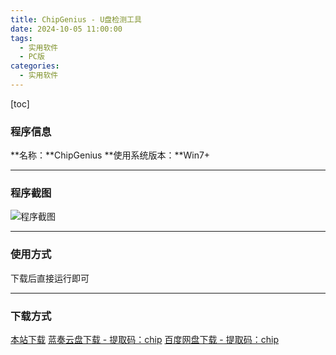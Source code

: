 ```yaml
---
title: ChipGenius - U盘检测工具
date: 2024-10-05 11:00:00
tags:
  - 实用软件
  - PC版
categories:
  - 实用软件
---
```


[toc]

### 程序信息

**名称：**ChipGenius
**使用系统版本：**Win7+

---

### 程序截图

![程序截图](https://cdn.jsdmirror.com/gh/Stoeaves/downsite-images@main/1728105455000.png)

---

### 使用方式

下载后直接运行即可

---

### 下载方式

[本站下载](https://hub.tplus.eu.org/Niomaor/dlfiles/raw/master/ChipGenius_v4_18_0203.exe)
[蓝奏云盘下载 - 提取码：chip](https://wwqd.lanzoul.com/iCj562bof97e)
[百度网盘下载 - 提取码：chip](https://pan.baidu.com/s/1gck5klJtxrGITT4s8SFLfA?pwd=chip)